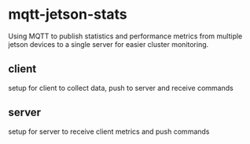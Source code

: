 # mqtt-jetson-stats
Using MQTT to publish statistics and performance metrics from multiple jetson devices to a single server for easier cluster monitoring.

## client

setup for client to collect data, push to server and receive commands

## server

setup for server to receive client metrics and push commands
